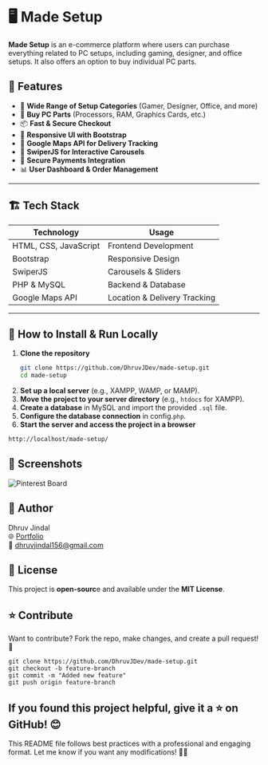 # 🖥️ Made Setup

**Made Setup** is an e-commerce platform where users can purchase everything related to PC setups, including gaming, designer, and office setups. It also offers an option to buy individual PC parts.

## 🚀 Features

- 🛒 **Wide Range of Setup Categories** (Gamer, Designer, Office, and more)
- 🔩 **Buy PC Parts** (Processors, RAM, Graphics Cards, etc.)
- 📦 **Fast & Secure Checkout**
- 🎨 **Responsive UI with Bootstrap**
- 📍 **Google Maps API for Delivery Tracking**
- 🔄 **SwiperJS for Interactive Carousels**
- 🔐 **Secure Payments Integration**
- 📊 **User Dashboard & Order Management**

---

## 🏗️ **Tech Stack**
| **Technology**  | **Usage**  |
|----------------|------------|
| HTML, CSS, JavaScript  | Frontend Development |
| Bootstrap  | Responsive Design |
| SwiperJS  | Carousels & Sliders |
| PHP & MySQL  | Backend & Database |
| Google Maps API  | Location & Delivery Tracking |

---

## 🎯 **How to Install & Run Locally**
1. **Clone the repository**  
   ```bash
   git clone https://github.com/DhruvJDev/made-setup.git
   cd made-setup
2. **Set up a local server** (e.g., XAMPP, WAMP, or MAMP).
3. **Move the project to your server directory** (e.g., ```htdocs``` for XAMPP).
4. **Create a database** in MySQL and import the provided ```.sql``` file.
5. **Configure the database connection** in config.```php```.
6. **Start the server and access the project in a browser**
  ```bash
  http://localhost/made-setup/
  ```

## 📸 Screenshots

![Pinterest Board](https://i.pinimg.com/736x/db/61/86/db618642f8661a59024a4b31c20af802.jpg)

## 👤 Author

Dhruv Jindal <br>
🌐 [Portfolio](https://dhruvjdev.vercel.app) <br>
📧 dhruvjindal156@gmail.com <br>

## 📜 License

This project is **open-sourc**e and available under the **MIT License**.

## ⭐ Contribute

Want to contribute? Fork the repo, make changes, and create a pull request! 🚀
```
git clone https://github.com/DhruvJDev/made-setup.git
git checkout -b feature-branch
git commit -m "Added new feature"
git push origin feature-branch
```
## If you found this project helpful, give it a ⭐ on GitHub! 😊

This README file follows best practices with a professional and engaging format. Let me know if you want any modifications! 🚀🔥
